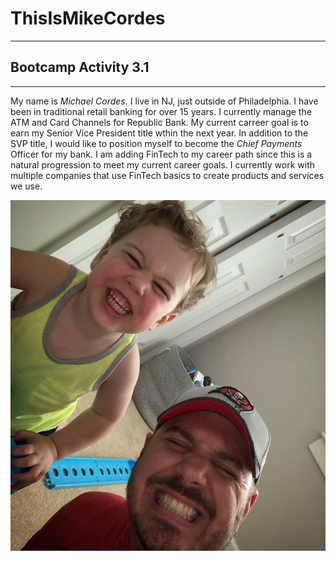 # ThisIsMikeCordes
---
## Bootcamp Activity 3.1
 ---

My name is *_Michael Cordes_*.  I live in NJ, just outside of Philadelphia.
I have been in traditional retail banking for over 15 years.  I currently manage the ATM and Card Channels for Republic Bank.
My current carreer goal is to earn my Senior Vice President title wthin the next year.  In addition to the SVP title, I would like to position myself to become the *Chief Payments* Officer for my bank.
I am adding FinTech to my career path since this is a natural progression to meet my current career goals.  I currently work with multiple companies that use FinTech basics to create products and services we use.  

![Tyler and me](Me.jpg)

